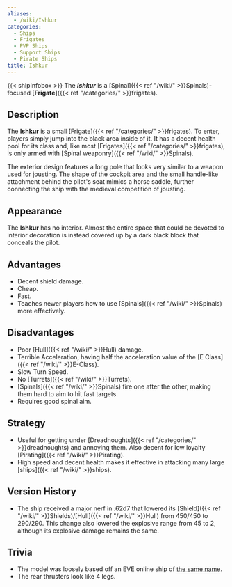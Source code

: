 ```yaml
---
aliases:
  - /wiki/Ishkur
categories:
  - Ships
  - Frigates
  - PVP Ships
  - Support Ships
  - Pirate Ships
title: Ishkur
---
```


{{< shipInfobox >}} The **_Ishkur_** is a [Spinal]({{< ref "/wiki/" >}}Spinals)-focused [**Frigate**]({{< ref "/categories/" >}}frigates).

## Description

The **Ishkur** is a small [Frigate]({{< ref "/categories/" >}}frigates). To enter, players simply jump into the black area inside of it. It has a decent health pool for its class and, like most [Frigates]({{< ref "/categories/" >}}frigates), is only armed with [Spinal weaponry]({{< ref "/wiki/" >}}Spinals).

The exterior design features a long pole that looks very similar to a weapon used for jousting. The shape of the cockpit area and the small handle-like attachment behind the pilot's seat mimics a horse saddle, further connecting the ship with the medieval competition of jousting.

## Appearance

The **Ishkur** has no interior. Almost the entire space that could be devoted to interior decoration is instead covered up by a dark black block that conceals the pilot.

## Advantages

- Decent shield damage.
- Cheap.
- Fast.
- Teaches newer players how to use [Spinals]({{< ref "/wiki/" >}}Spinals) more effectively.

## Disadvantages

- Poor [Hull]({{< ref "/wiki/" >}}Hull) damage.
- Terrible Acceleration, having half the acceleration value of the [E Class]({{< ref "/wiki/" >}}E-Class).
- Slow Turn Speed.
- No [Turrets]({{< ref "/wiki/" >}}Turrets).
- [Spinals]({{< ref "/wiki/" >}}Spinals) fire one after the other, making them hard to aim to hit fast targets.
- Requires good spinal aim.

## Strategy

- Useful for getting under [Dreadnoughts]({{< ref "/categories/" >}}dreadnoughts) and annoying them. Also decent for low loyalty [Pirating]({{< ref "/wiki/" >}}Pirating).
- High speed and decent health makes it effective in attacking many large [ships]({{< ref "/wiki/" >}}ships).

## Version History

- The ship received a major nerf in .62d7 that lowered its [Shield]({{< ref "/wiki/" >}}Shields)/[Hull]({{< ref "/wiki/" >}}Hull) from 450/450 to 290/290. This change also lowered the explosive range from 45 to 2, although its explosive damage remains the same.

## Trivia

- The model was loosely based off an EVE online ship of [the same name](https://wiki.eveuniversity.org/Ishkur).
- The rear thrusters look like 4 legs.
